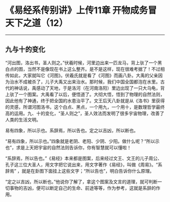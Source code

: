 # 《易经系传别讲》上传11章 开物成务冒天下之道（12）

------

## 九与十的变化

“河出图，洛出书，圣人则之。”伏羲时候，河里边出来一匹龙马，背上驮了一个黑白点的图，当然不是像现在书上这么整齐。是不是这样，现在很难考据了！不过相传如此，大家就叫它《河图》。伏羲氏就是看了《河图》而画八卦。大禹的父亲因为治水不成被杀了，儿子大禹又出来治水。那时候，我们中国全国都泡在水里。古代的神话说，禹感动了天地，于是洛河（在河南洛阳）里边出现了一只大乌龟，背上驮了一个图案。大禹看了以后，便悟道了。大彻大悟，悟到了物理的自然法则，因此他有了神通，终于把全国的水患治平了。文王后天八卦就是从《洛书》里获得的灵感，所谓河图洛书，这个白点、黑点，一个用九，一个用十，是数理哲学最终高的运用。九、十的变化，“圣人则之”，圣人效法而发明了很多宇宙物理，改善了人类的生活文明。

易有四象，所以示也。系辞焉，所以告也。定之以吉凶，所以断也。

“易有四象，所以示也。”四象就是老阴、老阳、少阴、少阳。做什么呢？“所以示也”，求是上天把宇宙的自然法则告诉你，你有智慧就可以懂啦！

“系辞焉，所以告也。”《易经》本来都是图案，后来经过文王、文王的儿子周公、孔子这三位大圣人，用文字把它说出来，用文字著作《易经》，叫做《周易》。“系辞焉” ，就是在卦图下面挂上这些文字；“所以告也”，明白告诉你什么原理。

“定之以吉凶，所以断也。”他说你了解了，拿这个图案及文言的道理，就可判断一切事物的吉凶，便可以断定自己的生命、前途等等，作为参考，这就是系辞的作用。